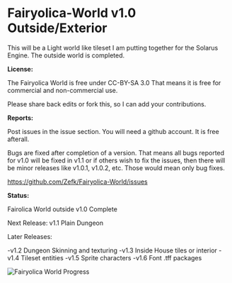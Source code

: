 # Fairyolica-World v1.0 Outside/Exterior
This will be a Light world like tileset I am putting together for the Solarus Engine. The outside world is completed. 

**License:** 

The Fairyolica World is free under CC-BY-SA 3.0 That means it is free for commercial and non-commercial use.

Please share back edits or fork this, so I can add your contributions.

**Reports:**

Post issues in the issue section. You will need a github account. It is free afterall.

Bugs are fixed after completion of a version. That means all bugs reported for v1.0 will be fixed in v1.1 or if others wish to fix the issues, then there will be minor releases like v1.0.1, v1.0.2, etc. Those would mean only bug fixes.

https://github.com/Zefk/Fairyolica-World/issues

**Status:** 

Fairolica World outside v1.0 Complete

Next Release: v1.1 Plain Dungeon

Later Releases:

-v1.2 Dungeon Skinning and texturing
-v1.3 Inside House tiles or interior
-v1.4 Tileset entities
-v1.5 Sprite characters
-v1.6 Font .tff packages

![Fairyolica World Progress](http://s33.postimg.org/5vwatpy6n/Fairyolica_World_tiles.png)
